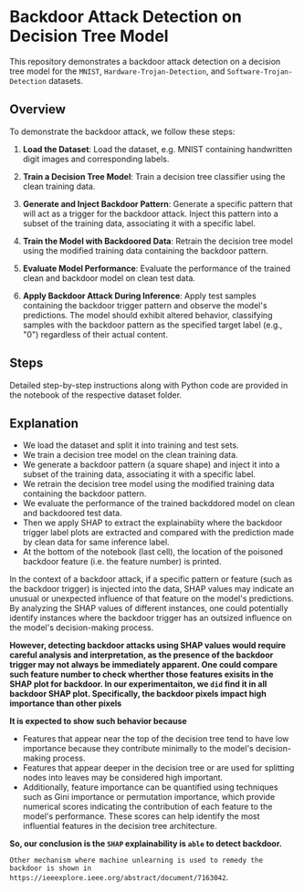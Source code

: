 # Backdoor Attack Detection on Decision Tree Model

This repository demonstrates a backdoor attack detection on a decision tree model for the `MNIST`, `Hardware-Trojan-Detection`, and `Software-Trojan-Detection` datasets. 

## Overview

To demonstrate the backdoor attack, we follow these steps:

1. **Load the Dataset**: Load the dataset, e.g. MNIST containing handwritten digit images and corresponding labels.

2. **Train a Decision Tree Model**: Train a decision tree classifier using the clean training data.

3. **Generate and Inject Backdoor Pattern**: Generate a specific pattern that will act as a trigger for the backdoor attack. Inject this pattern into a subset of the training data, associating it with a specific label.

4. **Train the Model with Backdoored Data**: Retrain the decision tree model using the modified training data containing the backdoor pattern.

5. **Evaluate Model Performance**: Evaluate the performance of the trained clean and backdoor model on clean test data.

6. **Apply Backdoor Attack During Inference**: Apply test samples containing the backdoor trigger pattern and observe the model's predictions. The model should exhibit altered behavior, classifying samples with the backdoor pattern as the specified target label (e.g., "0") regardless of their actual content.

## Steps

Detailed step-by-step instructions along with Python code are provided in the notebook  of the respective dataset folder.

## Explanation

- We load the dataset and split it into training and test sets.
- We train a decision tree model on the clean training data.
- We generate a backdoor pattern (a square shape) and inject it into a subset of the training data, associating it with a specific label.
- We retrain the decision tree model using the modified training data containing the backdoor pattern.
- We evaluate the performance of the trained backddored model on clean and backdoored test data.
- Then we apply SHAP to extract the explainabiity where the backdoor trigger label plots are extracted and compared with the prediction made by clean data for same inference label.
- At the bottom of the notebook (last cell), the location of the poisoned backdoor feature (i.e. the feature number) is printed.

In the context of a backdoor attack, if a specific pattern or feature (such as the backdoor trigger) is injected into the data, SHAP values may indicate an unusual or unexpected influence of that feature on the model's predictions. By analyzing the SHAP values of different instances, one could potentially identify instances where the backdoor trigger has an outsized influence on the model's decision-making process.

**However, detecting backdoor attacks using SHAP values would require careful analysis and interpretation, as the presence of the backdoor trigger may not always be immediately apparent. One could compare such feature number to check wherther those features exisits in the SHAP plot for backdoor. In our experimentaiton, we `did` find it in all backdoor SHAP plot. Specifically, the backdoor pixels impact high importance than other pixels**

**It is expected to show such behavior because**
- Features that appear near the top of the decision tree tend to have low importance because they contribute minimally to the model's decision-making process.
- Features that appear deeper in the decision tree or are used for splitting nodes into leaves may be considered high important.
- Additionally, feature importance can be quantified using techniques such as Gini importance or permutation importance, which provide numerical scores indicating the contribution of each feature to the model's performance. These scores can help identify the most influential features in the decision tree architecture. 

**So, our conclusion is the `SHAP` explainability is `able` to detect backdoor.**

`Other mechanism where machine unlearning is used to remedy the backdoor is shown in https://ieeexplore.ieee.org/abstract/document/7163042`.
